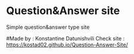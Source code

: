 # Question&Answer site

Simple question&answer type site

#Made by : Konstantine Datunishvili
Check site : https://kostad02.github.io/Question-Answer-Site/
